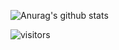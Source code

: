 



![Anurag's github stats](https://github-readme-stats.vercel.app/api?username=lm9wd&show_icons=true&theme=vue-dark)

![visitors](https://visitor-badge.glitch.me/badge?page_id=moham-ed.moham-ed)



